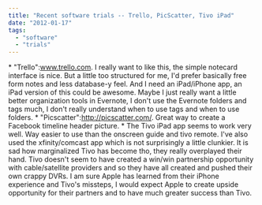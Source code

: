 ```yaml
---
title: "Recent software trials -- Trello, PicScatter, Tivo iPad"
date: "2012-01-17"
tags: 
  - "software"
  - "trials"
---
```


\* "Trello":www.trello.com. I really want to like this, the simple notecard interface is nice. But a little too structured for me, I'd prefer basically free form notes and less database-y feel. And I need an iPad/iPhone app, an iPad version of this could be awesome. Maybe I just really want a little better organization tools in Evernote, I don't use the Evernote folders and tags much, I don't really understand when to use tags and when to use folders. \* "Picscatter":http://picscatter.com/. Great way to create a Facebook timeline header picture. \* The Tivo iPad app seems to work very well. Way easier to use than the onscreen guide and tivo remote. I've also used the xfinity/comcast app which is not surprisingly a little clunkier. It is sad how marginalized Tivo has become tho, they really overplayed their hand. Tivo doesn't seem to have created a win/win partnership opportunity with cable/satellite providers and so they have all created and pushed their own crappy DVRs. I am sure Apple has learned from their iPhone experience and Tivo's missteps, I would expect Apple to create upside opportunity for their partners and to have much greater success than Tivo.
